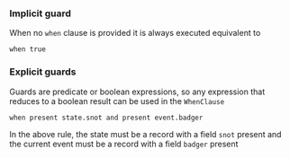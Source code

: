 
### Implicit guard

When no `when` clause is provided it is always executed equivalent to

```tremor
when true
```

### Explicit guards

Guards are predicate or boolean expressions, so any expression that reduces
to a boolean result can be used in the `WhenClause`

```tremor
when present state.snot and present event.badger
```

In the above rule, the state must be a record with a field `snot` 
present and the current event must be a record with a field `badger` present

